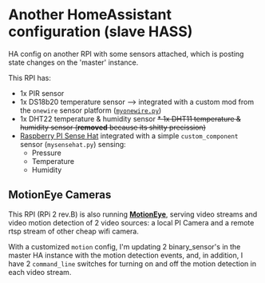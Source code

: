 # Another HomeAssistant configuration (slave HASS)

HA config on another RPI with some sensors attached, which is posting state changes on the 'master' instance.

This RPI has:
  * 1x PIR sensor
  * 1x DS18b20 temperature sensor --> integrated with a custom mod from the `onewire` sensor platform ([`myonewire.py`](https://github.com/azogue/hass_config/blob/master/custom_components/sensor/myonewire.py))
  * 1x DHT22 temperature & humidity sensor
  ~~* 1x DHT11 temperature & humidity sensor (**removed** because its shitty precission)~~
  * [Raspberry PI Sense Hat](https://www.raspberrypi.org/products/sense-hat/) integrated with a simple `custom_component` sensor (`mysensehat.py`) sensing:
    - Pressure
    - Temperature
    - Humidity


## MotionEye Cameras

This RPI (RPi 2 rev.B) is also running **[MotionEye](https://github.com/ccrisan/motioneye)**, serving video streams and video motion detection of 2 video sources: a local PI Camera and a remote rtsp stream of other cheap wifi camera.

With a customized `motion` config, I'm updating 2 binary_sensor's in the master HA instance with the motion detection events, and, in addition, I have 2 `command_line` switches for turning on and off the motion detection in each video stream.